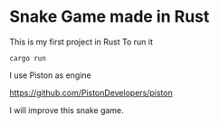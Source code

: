 # Snake Game made in Rust

This is my first project in Rust
To run it

```shell
cargo run
```

I use Piston as engine

https://github.com/PistonDevelopers/piston


I will improve this snake game.

